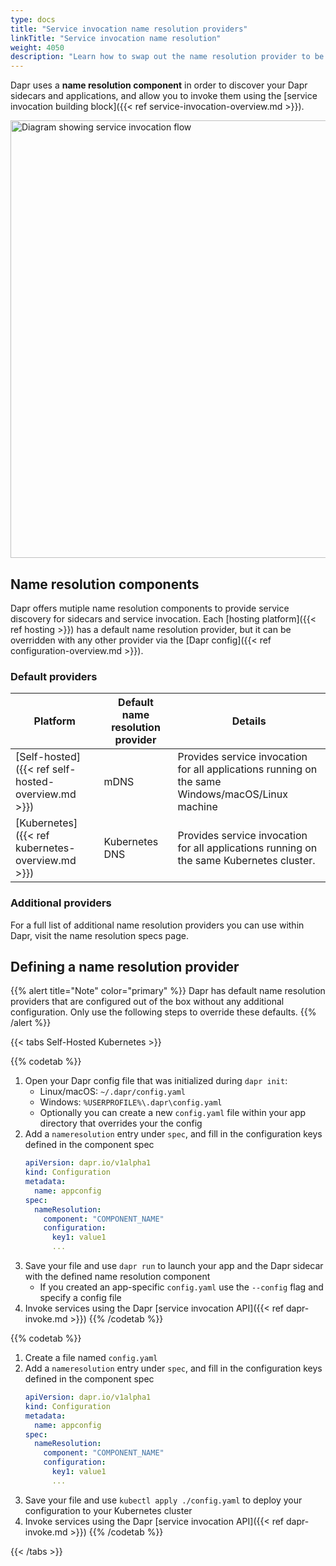 ```yaml
---
type: docs
title: "Service invocation name resolution providers"
linkTitle: "Service invocation name resolution"
weight: 4050
description: "Learn how to swap out the name resolution provider to be able to invoke services across platforms and systems."
---
```


Dapr uses a **name resolution component** in order to discover your Dapr sidecars and applications, and allow you to invoke them using the [service invocation building block]({{< ref service-invocation-overview.md >}}).

<img src="/images/service-invocation-overview-diagram.png" width="700" alt="Diagram showing service invocation flow">

## Name resolution components

Dapr offers mutiple name resolution components to provide service discovery for sidecars and service invocation. Each [hosting platform]({{< ref hosting >}}) has a default name resolution provider, but it can be overridden with any other provider via the [Dapr config]({{< ref configuration-overview.md >}}).

### Default providers

| Platform | Default name resolution provider | Details |
|----------|----------------------------------|---------|
| [Self-hosted]({{< ref self-hosted-overview.md >}}) | mDNS | Provides service invocation for all applications running on the same Windows/macOS/Linux machine
| [Kubernetes]({{< ref kubernetes-overview.md >}}) | Kubernetes DNS | Provides service invocation for all applications running on the same Kubernetes cluster.

### Additional providers

For a full list of additional name resolution providers you can use within Dapr, visit the name resolution specs page.

## Defining a name resolution provider

{{% alert title="Note" color="primary" %}}
Dapr has default name resolution providers that are configured out of the box without any additional configuration. Only use the following steps to override these defaults.
{{% /alert %}}

{{< tabs Self-Hosted Kubernetes >}}

{{% codetab %}}
1. Open your Dapr config file that was initialized during `dapr init`:
   - Linux/macOS: `~/.dapr/config.yaml`
   - Windows: `%USERPROFILE%\.dapr\config.yaml`
   - Optionally you can create a new `config.yaml` file within your app directory that overrides your the config
1. Add a `nameresolution` entry under `spec`, and fill in the configuration keys defined in the component spec
   ```yaml
   apiVersion: dapr.io/v1alpha1
   kind: Configuration
   metadata:
     name: appconfig
   spec:
     nameResolution:
       component: "COMPONENT_NAME"
       configuration:
         key1: value1
         ...
   ```
1. Save your file and use `dapr run` to launch your app and the Dapr sidecar with the defined name resolution component
   - If you created an app-specific `config.yaml` use the `--config` flag and specify a config file
1. Invoke services using the Dapr [service invocation API]({{< ref dapr-invoke.md >}})
{{% /codetab %}}

{{% codetab %}}
1. Create a file named `config.yaml`
1. Add a `nameresolution` entry under `spec`, and fill in the configuration keys defined in the component spec
   ```yaml
   apiVersion: dapr.io/v1alpha1
   kind: Configuration
   metadata:
     name: appconfig
   spec:
     nameResolution:
       component: "COMPONENT_NAME"
       configuration:
         key1: value1
         ...
   ```
1. Save your file and use `kubectl apply ./config.yaml` to deploy your configuration to your Kubernetes cluster
1. Invoke services using the Dapr [service invocation API]({{< ref dapr-invoke.md >}})
{{% /codetab %}}

{{< /tabs >}}